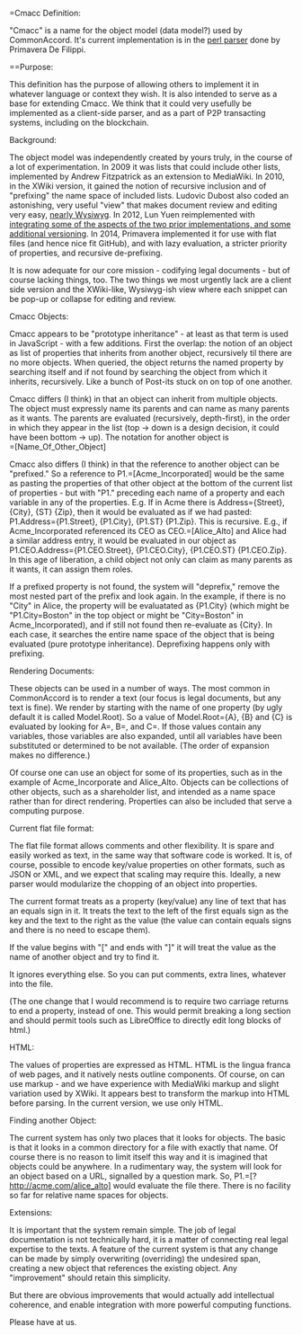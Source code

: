 =Cmacc Definition:

"Cmacc" is a name for the object model (data model?) used by CommonAccord.  It's current implementation is in the <a href="https://github.com/CommonAccord/Cmacc-Bare/blob/master/vendor/CommonAccord/cmacc/library/parser.pl">perl parser</a> done by Primavera De Filippi.

==Purpose:

This definition has the purpose of allowing others to implement it in whatever language or context they wish.  It is also intended to serve as a base for extending Cmacc.  We think that it could very usefully be implemented as a client-side parser, and as a part of P2P transacting systems, including on the blockchain.

Background:

The object model was independently created by yours truly, in the course of a lot of experimentation.  In 2009 it was lists that could include other lists, implemented by Andrew Fitzpatrick as an extension to MediaWiki.  In 2010, in the XWiki version, it gained the notion of recursive inclusion and of "prefixing" the name space of included lists. Ludovic Dubost also coded an astonishing, very useful "view" that makes document review and editing very easy, <a href="https://www.youtube.com/watch?v=4ZfsyTPYFIA">nearly Wysiwyg</a>.  In 2012, Lun Yuen reimplemented with <a href="http://lun-sandbox-cma-concept1.appspot.com/document/CMA_Home">integrating some of the aspects of the two prior implementations, and some additional versioning</a>.  In 2014, Primavera implemented it for use with flat files (and hence nice fit GitHub), and with lazy evaluation, a stricter priority of properties, and recursive de-prefixing.

It is now adequate for our core mission - codifying legal documents - but of course lacking things, too.  The two things we most urgently lack are a client side version and the XWiki-like, Wysiwyg-ish view where each snippet can be pop-up or collapse for editing and review.

Cmacc Objects:

Cmacc appears to be "prototype inheritance" - at least as that term is used in JavaScript - with a few additions.  First the overlap:  the notion of an object as list of properties that inherits from another object, recursively til there are no more objects.  When queried, the object returns the named property by searching itself and if not found by searching the object from which it inherits, recursively.  Like a bunch of Post-its stuck on on top of one another.

Cmacc differs (I think) in that an object can inherit from multiple objects.  The object must expressly name its parents and can name as many parents as it wants.  The parents are evaluated (recursively, depth-first), in the order in which they appear in the list (top -> down is a design decision, it could have been bottom -> up).  The notation for another object is<br> =[Name_Of_Other_Object]

Cmacc also differs (I think) in that the reference to another object can be "prefixed."  So a reference to P1.=[Acme_Incorporated] would be the same as pasting the properties of that other object at the bottom of the current list of properties - but with "P1." preceding each name of a property and each variable in any of the properties.  E.g. If in Acme there is Address={Street}, {City}, {ST}  {Zip}, then it would be evaluated as if we had pasted: P1.Address={P1.Street}, {P1.City}, {P1.ST}  {P1.Zip}.  This is recursive.  E.g., if Acme_Incorporated referenced its CEO as CEO.=[Alice_Alto] and Alice had a similar address entry, it would be evaluated in our object as P1.CEO.Address={P1.CEO.Street}, {P1.CEO.City}, {P1.CEO.ST}  {P1.CEO.Zip}. In this age of liberation, a child object not only can claim as many parents as it wants, it can assign them roles. 

If a prefixed property is not found, the system will "deprefix," remove the most nested part of the prefix and look again.  In the example, if there is no "City" in Alice, the property will be evaluatated as {P1.City} (which might be "P1.City=Boston" in the top object or might be "City=Boston" in Acme_Incorporated), and if still not found then re-evaluate as {City}.  In each case, it searches the entire name space of the object that is being evaluated (pure prototype inheritance).  Deprefixing happens only with prefixing.  

Rendering Documents:

These objects can be used in a number of ways.  The most common in CommonAccord is to render a text (our focus is legal documents, but any text is fine).  We render by starting with the name of one property (by ugly default it is called Model.Root).  So a value of Model.Root={A}, {B} and {C} is evaluated by looking for A=, B=, and C=.  If those values contain any variables, those variables are also expanded, until all variables have been substituted or determined to be not available.  (The order of expansion makes no difference.)

Of course one can use an object for some of its properties, such as in the example of Acme_Incorporate and Alice_Alto. Objects can be collections of other objects, such as a shareholder list, and intended as a name space rather than for direct rendering. Properties can also be included that serve a computing purpose.


Current flat file format:

The flat file format allows comments and other flexibility.  It is spare and easily worked as text, in the same way that software code is worked.  It is, of course, possible to encode key/value properties on other formats, such as JSON or XML, and we expect that scaling may require this.  Ideally, a new parser would modularize the chopping of an object into properties.

The current format treats as a property (key/value) any line of text that has an equals sign in it.  It treats the text to the left of the first equals sign as the key and the text to the right as the value (the value can contain equals signs and there is no need to escape them).

If the value begins with "[" and ends with "]" it will treat the value as the name of another object and try to find it.
 
It ignores everything else. So you can put comments, extra lines, whatever into the file. 

(The one change that I would recommend is to require two carriage returns to end a property, instead of one.  This would permit breaking a long section and should permit tools such as LibreOffice to directly edit long blocks of html.)

HTML:

The values of properties are expressed as HTML.  HTML is the lingua franca of web pages, and it natively nests outline components.  Of course, on can use markup - and we have experience with MediaWiki markup and slight variation used by XWiki.  It appears best to transform the markup into HTML before parsing.  In the current version, we use only HTML. 


Finding another Object:

The current system has only two places that it looks for objects.  The basic is that it looks in a common directory for a file with exactly that name.  Of course there is no reason to limit itself this way and it is imagined that objects could be anywhere.  In a rudimentary way, the system will look for an object based on a URL, signalled by a question mark.  So, P1.=[?http://acme.com/alice_alto] would evaluate the file there.  There is no facility so far for relative name spaces for objects.  


Extensions:

It is important that the system remain simple.  The job of legal documentation is not technically hard, it is a matter of connecting real legal expertise to the texts.  A feature of the current system is that any change can be made by simply overwriting (overriding) the undesired span, creating a new object that references the existing object.  Any "improvement" should retain this simplicity.

But there are obvious improvements that would actually add intellectual coherence, and enable integration with more powerful computing functions. 

Please have at us.


